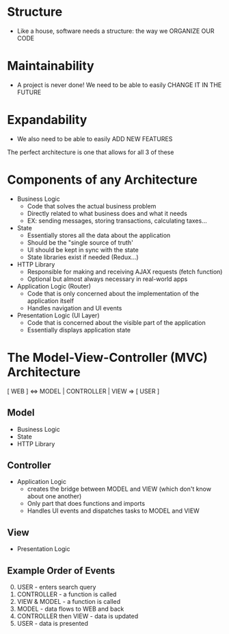 # Structure

-   Like a house, software needs a structure: the way we ORGANIZE OUR CODE

# Maintainability

-   A project is never done! We need to be able to easily CHANGE IT IN THE FUTURE

# Expandability

-   We also need to be able to easily ADD NEW FEATURES

The perfect architecture is one that allows for all 3 of these

# Components of any Architecture

-   Business Logic
    -   Code that solves the actual business problem
    -   Directly related to what business does and what it needs
    -   EX: sending messages, storing transactions, calculating taxes...
-   State
    -   Essentially stores all the data about the application
    -   Should be the "single source of truth'
    -   UI should be kept in sync with the state
    -   State libraries exist if needed (Redux...)
-   HTTP Library
    -   Responsible for making and receiving AJAX requests (fetch function)
    -   Optional but almost always necessary in real-world apps
-   Application Logic (Router)
    -   Code that is only concerned about the implementation of the application itself
    -   Handles navigation and UI events
-   Presentation Logic (UI Layer)
    -   Code that is concerned about the visible part of the application
    -   Essentially displays application state

# The Model-View-Controller (MVC) Architecture

[ WEB ] <=> MODEL | CONTROLLER | VIEW => [ USER ]

## Model

-   Business Logic
-   State
-   HTTP Library

## Controller

-   Application Logic
    -   creates the bridge between MODEL and VIEW (which don't know about one another)
    -   Only part that does functions and imports
    -   Handles UI events and dispatches tasks to MODEL and VIEW

## View

-   Presentation Logic

## Example Order of Events

0. USER - enters search query
1. CONTROLLER - a function is called
2. VIEW & MODEL - a function is called
3. MODEL - data flows to WEB and back
4. CONTROLLER then VIEW - data is updated
5. USER - data is presented
